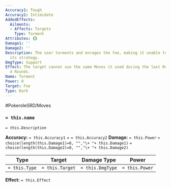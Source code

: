 ```yaml
---
Accuracy1: Tough
Accuracy2: Intimidate
AddedEffects:
  Ailments:
  - Affects: Targets
    Type: Torment
Attributes: {}
Damage1: ''
Damage2: ''
Description: The user torments and enrages the foe, making it unable to keep using
  its strategy.
DmgType: Support
Effect: The target cannot use the same Moves it used during the last Round. Lasts
  4 Rounds.
Name: Torment
Power: 0
Target: Foe
Type: Dark
---
```


#PokeroleSRD/Moves

### `= this.name` 
*`= this.Description`*

**Accuracy:** `= this.Accuracy1` + `= this.Accuracy2`
**Damage:** `= this.Power` `= choice(length(this.Damage1)=0, "","\+ "+ this.Damage1)` `= choice(length(this.Damage2)=0, "","\+ "+ this.Damage2)`

| Type          | Target          | Damage Type          | Power          |
| ------------- | --------------- | ---------------- | -------------- |
| `= this.Type` | `= this.Target` | `= this.DmgType` | `= this.Power` | 

**Effect:** `= this.Effect`